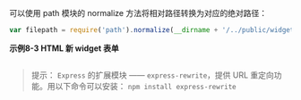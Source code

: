可以使用 path 模块的 normalize 方法将相对路径转换为对应的绝对路径：

```js
var filepath = require('path').normalize(__dirname + '/../public/widgets/new.html')
```

**示例8-3 HTML 新 widget 表单**

```html

```

> 提示：
> `Express` 的扩展模块 —— `express-rewrite`，提供 URL 重定向功能。用以下命令可以安装：
> `npm install express-rewrite`

